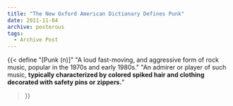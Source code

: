 ```yaml
---
title: "The New Oxford American Dictionary Defines Punk"
date: 2011-11-04
archive: posterous
tags: 
  - Archive Post
---
```


{{< define 
    "[Punk (n)]" 
    "A loud fast-moving, and aggressive form of rock music, popular in the 1970s and early 1980s."
    "An admirer or player of such music, <strong>typically characterized by colored spiked hair and clothing decorated with safety pins or zippers.</strong>"
>}}
